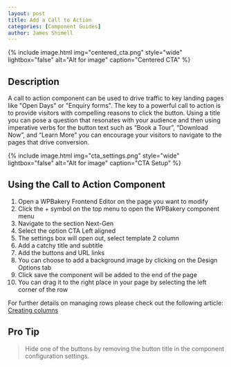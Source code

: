 ```yaml
---
layout: post
title: Add a Call to Action
categories: [Component Guides]
author: James Shimell
---
```

{% include image.html img="centered_cta.png" style="wide" lightbox="false" alt="Alt for image" caption="Centered CTA" %}


## Description

A call to action component can be used to drive traffic to key landing pages like "Open Days" or "Enquiry forms". The key to a powerful call to action is to provide visitors with compelling reasons to click the button. Using a title you can pose a question that resonates with your audience and then using imperative verbs for the button text such as “Book a Tour”, “Download Now”, and “Learn More” you can encourage your visitors to navigate to the pages that drive conversion. 

{% include image.html img="cta_settings.png" style="wide" lightbox="false" alt="Alt for image" caption="CTA Setup" %}


## Using the Call to Action Component


1. Open a WPBakery Frontend Editor on the page you want to modify
2. Click the + symbol on the top menu to open the WPBakery component menu
3. Navigate to the section Next-Gen
4. Select the option CTA Left aligned
5. The settings box will open out, select template 2 column
6. Add a catchy title and subtitle
7. Add the buttons and URL links
8. You can choose to add a background image by clicking on the Design Options tab
7. Click save the component will be added to the end of the page
8. You can drag it to the right place in your page by selecting the left corner of the row


For further details on managing rows please check out the following article:
[Creating columns](/Shutta-Cognita-NextGen/SettingUpAGrid/)

## Pro Tip
> Hide one of the buttons by removing the button title in the component configuration settings.
